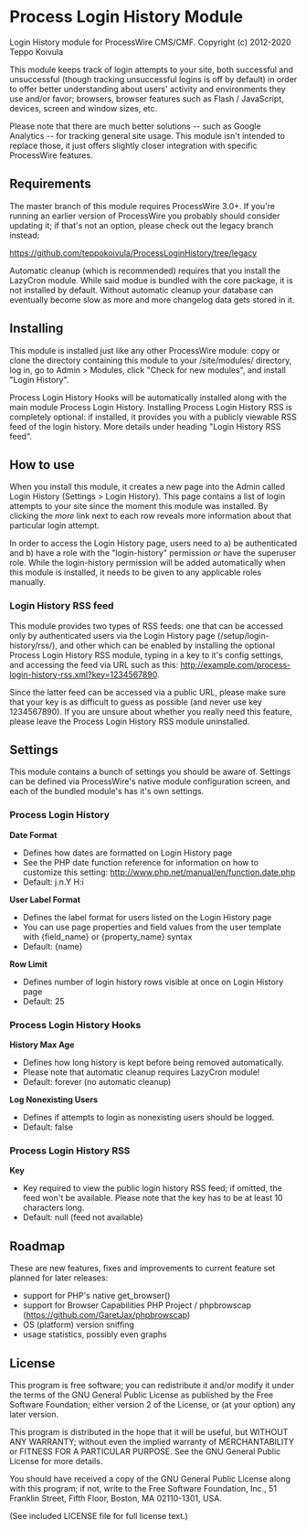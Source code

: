 Process Login History Module
============================

Login History module for ProcessWire CMS/CMF.
Copyright (c) 2012-2020 Teppo Koivula

This module keeps track of login attempts to your site, both successful and
unsuccessful (though tracking unsuccessful logins is off by default) in order
to offer better understanding about users' activity and environments they use
and/or favor; browsers, browser features such as Flash / JavaScript, devices,
screen and window sizes, etc.

Please note that there are much better solutions -- such as Google Analytics --
for tracking general site usage. This module isn't intended to replace those,
it just offers slightly closer integration with specific ProcessWire features.

## Requirements

The master branch of this module requires ProcessWire 3.0+. If you're running
an earlier version of ProcessWire you probably should consider updating it; if
that's not an option, please check out the legacy branch instead:

https://github.com/teppokoivula/ProcessLoginHistory/tree/legacy

Automatic cleanup (which is recommended) requires that you install the LazyCron
module. While said modue is bundled with the core package, it is not installed
by default. Without automatic cleanup your database can eventually become slow
as more and more changelog data gets stored in it.

## Installing

This module is installed just like any other ProcessWire module: copy or clone
the directory containing this module to your /site/modules/ directory, log in,
go to Admin > Modules, click "Check for new modules", and install "Login
History".

Process Login History Hooks will be automatically installed along with the main
module Process Login History. Installing Process Login History RSS is completely
optional: if installed, it provides you with a publicly viewable RSS feed of the
login history. More details under heading "Login History RSS feed".

## How to use

When you install this module, it creates a new page into the Admin called
Login History (Settings > Login History). This page contains a list of login
attempts to your site since the moment this module was installed. By clicking
the *more* link next to each row reveals more information about that particular
login attempt.

In order to access the Login History page, users need to a) be authenticated and
b) have a role with the "login-history" permission *or* have the superuser role.
While the login-history permission will be added automatically when this module
is installed, it needs to be given to any applicable roles manually.

### Login History RSS feed

This module provides two types of RSS feeds: one that can be accessed only by
authenticated users via the Login History page (/setup/login-history/rss/), and
other which can be enabled by installing the optional Process Login History RSS
module, typing in a key to it's config settings, and accessing the feed via URL
such as this: http://example.com/process-login-history-rss.xml?key=1234567890.

Since the latter feed can be accessed via a public URL, please make sure that
your key is as difficult to guess as possible (and never use key 1234567890).
If you are unsure about whether you really need this feature, please leave
the Process Login History RSS module uninstalled.

## Settings

This module contains a bunch of settings you should be aware of. Settings can
be defined via ProcessWire's native module configuration screen, and each of
the bundled module's has it's own settings.

### Process Login History

**Date Format**

* Defines how dates are formatted on Login History page
* See the PHP date function reference for information on how to customize
  this setting: http://www.php.net/manual/en/function.date.php
* Default: j.n.Y H:i

**User Label Format**

* Defines the label format for users listed on the Login History page
* You can use page properties and field values from the user template with
  {field_name} or {property_name} syntax
* Default: {name}

**Row Limit**

* Defines number of login history rows visible at once on Login History page
* Default: 25

### Process Login History Hooks

**History Max Age**

* Defines how long history is kept before being removed automatically.
* Please note that automatic cleanup requires LazyCron module!
* Default: forever (no automatic cleanup)

**Log Nonexisting Users**

* Defines if attempts to login as nonexisting users should be logged.
* Default: false

### Process Login History RSS

**Key**

* Key required to view the public login history RSS feed; if omitted, the feed
  won't be available. Please note that the key has to be at least 10 characters
  long.
* Default: null (feed not available)

## Roadmap

These are new features, fixes and improvements to current feature set planned
for later releases:

* support for PHP's native get_browser()
* support for Browser Capabilities PHP Project / phpbrowscap
  (https://github.com/GaretJax/phpbrowscap)
* OS (platform) version sniffing
* usage statistics, possibly even graphs

## License

This program is free software; you can redistribute it and/or
modify it under the terms of the GNU General Public License
as published by the Free Software Foundation; either version 2
of the License, or (at your option) any later version.

This program is distributed in the hope that it will be useful,
but WITHOUT ANY WARRANTY; without even the implied warranty of
MERCHANTABILITY or FITNESS FOR A PARTICULAR PURPOSE.  See the
GNU General Public License for more details.

You should have received a copy of the GNU General Public License
along with this program; if not, write to the Free Software
Foundation, Inc., 51 Franklin Street, Fifth Floor, Boston, MA  02110-1301, USA.

(See included LICENSE file for full license text.)
